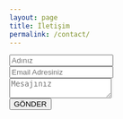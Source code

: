 ```yaml
---
layout: page
title: İletişim
permalink: /contact/
---
```



<div id="formBlock">
       <form id="someForm">
           <input class="feedback-input" type="text" id="name" placeholder="Adınız" required><br/>
           <input class="feedback-input" type="email" id="email" placeholder="Email Adresiniz" required><br/>
           <textarea class="feedback-input" id="comments" placeholder="Mesajınız" required></textarea><br/>  
           <!-- Honeypot for spams
           <input type="text" name="_gotcha" style="display:none" />-->
           <input class="feedback-input" type="submit" value="GÖNDER">
       </form>
</div>

<div id="thankyouBlock" style="display:none">
       <p>
           Mesajınız başarıyla iletildi, değerli görüşleriniz için çok teşekkürler.
       </p>
</div>

   <script type="text/javascript" src="http://ajax.googleapis.com/ajax/libs/jquery/2.1.4/jquery.min.js"></script>
   <script src="/js/sendSubmission.js"></script>
